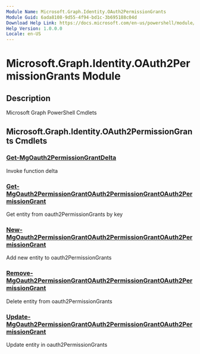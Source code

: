 ```yaml
---
Module Name: Microsoft.Graph.Identity.OAuth2PermissionGrants
Module Guid: 6ada8108-9d55-4f94-bd1c-3b695188c04d
Download Help Link: https://docs.microsoft.com/en-us/powershell/module/microsoft.graph.identity.oauth2permissiongrants
Help Version: 1.0.0.0
Locale: en-US
---
```


# Microsoft.Graph.Identity.OAuth2PermissionGrants Module
## Description
Microsoft Graph PowerShell Cmdlets

## Microsoft.Graph.Identity.OAuth2PermissionGrants Cmdlets
### [Get-MgOauth2PermissionGrantDelta](Get-MgOauth2PermissionGrantDelta.md)
Invoke function delta

### [Get-MgOauth2PermissionGrantOAuth2PermissionGrantOAuth2PermissionGrant](Get-MgOauth2PermissionGrantOAuth2PermissionGrantOAuth2PermissionGrant.md)
Get entity from oauth2PermissionGrants by key

### [New-MgOauth2PermissionGrantOAuth2PermissionGrantOAuth2PermissionGrant](New-MgOauth2PermissionGrantOAuth2PermissionGrantOAuth2PermissionGrant.md)
Add new entity to oauth2PermissionGrants

### [Remove-MgOauth2PermissionGrantOAuth2PermissionGrantOAuth2PermissionGrant](Remove-MgOauth2PermissionGrantOAuth2PermissionGrantOAuth2PermissionGrant.md)
Delete entity from oauth2PermissionGrants

### [Update-MgOauth2PermissionGrantOAuth2PermissionGrantOAuth2PermissionGrant](Update-MgOauth2PermissionGrantOAuth2PermissionGrantOAuth2PermissionGrant.md)
Update entity in oauth2PermissionGrants

